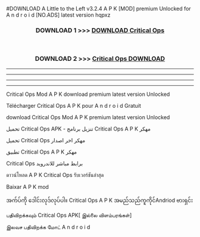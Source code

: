 #DOWNLOAD A Little to the Left v3.2.4 A P K [MOD] premium Unlocked for A n d r o i d [NO.ADS] latest version hqpxz 



<div align="center">

<h3>DOWNLOAD 1 >>> <a href="https://downloadmod1.web.app/?judul=Critical Ops ">DOWNLOAD Critical Ops </a></h3><br>

<h3>DOWNLOAD 2 >>> <a href="https://downloadmod1.web.app/?judul=Critical Ops ">Critical Ops  DOWNLOAD </a></h3>

</div>


----------------------------------------------------------

----------------------------------------------------------

----------------------------------------------------------

----------------------------------------------------------


Critical Ops  Mod A P K download premium latest version Unlocked

Télécharger Critical Ops  A P K pour A n d r o i d Gratuit

download Critical Ops  Mod A P K premium latest version Unlocked

تحميل Critical Ops  APK - تنزيل برنامج Critical Ops  A P K مهكر

تحميل Critical Ops  مهكر اخر اصدار

تطبيق Critical Ops  A P K مهكر

Critical Ops  برابط مباشر للاندرويد

ดาวน์โหลด A P K Critical Ops  รับเวอร์ชันล่าสุด

Baixar A P K mod

အက်ပ်ကို ဒေါင်းလုဒ်လုပ်ပါ။ Critical Ops  A P K အမည်သည်ကူကိုင်Andriod ဗားရှင်း

பதிவிறக்கவும் Critical Ops  APK[ இல்லை விளம்பரங்கள்] 
 
இலவச பதிவிறக்க மோட் A n d r o i d



